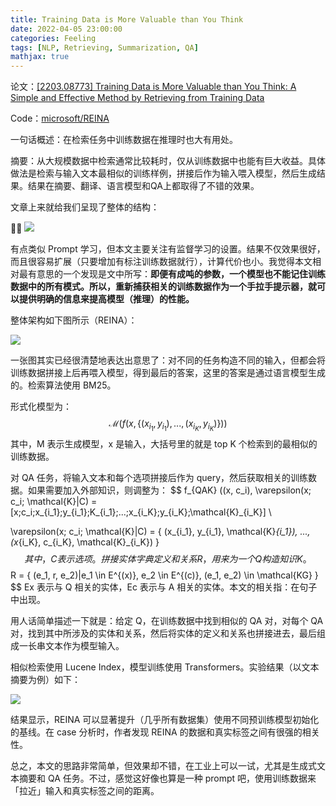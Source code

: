```yaml
---
title: Training Data is More Valuable than You Think
date: 2022-04-05 23:00:00
categories: Feeling
tags: [NLP, Retrieving, Summarization, QA]
mathjax: true
---
```



论文：[[2203.08773] Training Data is More Valuable than You Think: A Simple and Effective Method by Retrieving from Training Data](https://arxiv.org/abs/2203.08773)

Code：[microsoft/REINA](https://github.com/microsoft/REINA)

一句话概述：在检索任务中训练数据在推理时也大有用处。

摘要：从大规模数据中检索通常比较耗时，仅从训练数据中也能有巨大收益。具体做法是检索与输入文本最相似的训练样例，拼接后作为输入喂入模型，然后生成结果。结果在摘要、翻译、语言模型和QA上都取得了不错的效果。

<!--more-->

文章上来就给我们呈现了整体的结构：

 ![](https://qnimg.lovevivian.cn/paper-retrieving-from-training-data-1.jpg)

有点类似 Prompt 学习，但本文主要关注有监督学习的设置。结果不仅效果很好，而且很容易扩展（只要增加有标注训练数据就行），计算代价也小。我觉得本文相对最有意思的一个发现是文中所写：**即便有成吨的参数，一个模型也不能记住训练数据中的所有模式。所以，重新捕获相关的训练数据作为一个手拉手提示器，就可以提供明确的信息来提高模型（推理）的性能。**

整体架构如下图所示（REINA）：

![](https://qnimg.lovevivian.cn/paper-retrieving-from-training-data-2.jpg)

一张图其实已经很清楚地表达出意思了：对不同的任务构造不同的输入，但都会将训练数据拼接上后再喂入模型，得到最后的答案，这里的答案是通过语言模型生成的。检索算法使用 BM25。

形式化模型为：
$$
\mathcal{M} (f(x, \{ (x_{i_1}, y_{i_1}), ..., (x_{i_K}, y_{i_K}) \}))
$$
其中，M 表示生成模型，x 是输入，大括号里的就是 top K 个检索到的最相似的训练数据。

对 QA 任务，将输入文本和每个选项拼接后作为 query，然后获取相关的训练数据。如果需要加入外部知识，则调整为：
$$
f_{QAK} ((x, c_i), \varepsilon(x; c_i; \mathcal{K}|C) = [x;c_i;x_{i_1};y_{i_1};K_{i_1};...;x_{i_K};y_{i_K};\mathcal{K}_{i_K}] \\

\varepsilon(x; c_i; \mathcal{K}|C) = \{ (x_{i_1}, y_{i_1}, \mathcal{K}_{i_1}), ..., (x_{i_K}, c_{i_K}, \mathcal{K}_{i_K})  \}
$$
其中，C 表示选项。拼接实体字典定义和关系 R，用来为一个 Q 构造知识 K。
$$
R = \{ (e_1, r, e_2)|e_1 \in E^{(x)}, e_2 \in E^{(c)}, (e_1, e_2) \in \mathcal{KG} \}
$$
Ex 表示与 Q 相关的实体，Ec 表示与 A 相关的实体。本文的相关指：在句子中出现。

用人话简单描述一下就是：给定 Q，在训练数据中找到相似的 QA 对，对每个 QA 对，找到其中所涉及的实体和关系，然后将实体的定义和关系也拼接进去，最后组成一长串文本作为模型输入。

相似检索使用 Lucene Index，模型训练使用 Transformers。实验结果（以文本摘要为例）如下：

![](https://qnimg.lovevivian.cn/paper-retrieving-from-training-data-3.jpg)

结果显示，REINA 可以显著提升（几乎所有数据集）使用不同预训练模型初始化的基线。在 case 分析时，作者发现 REINA 的数据和真实标签之间有很强的相关性。

总之，本文的思路非常简单，但效果却不错，在工业上可以一试，尤其是生成式文本摘要和 QA 任务。不过，感觉这好像也算是一种 prompt 吧，使用训练数据来「拉近」输入和真实标签之间的距离。

